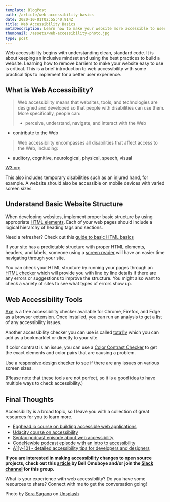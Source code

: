 ```yaml
---
template: BlogPost
path: /article/web-accessibility-basics
date: 2020-10-01T02:55:40.914Z
title: Web Accessibility Basics
metaDescription: Learn how to make your website more accessible to users
thumbnail: /assets/web-accessibility-photo.jpg
type: post
---
```

Web accessibility begins with understanding clean, standard code. It is about keeping an inclusive mindset and using the best practices to build a website. Learning how to remove barriers to make your website easy to use is critical. This is a brief introduction to web accessibility with some practical tips to implement for a better user experience.

## What is Web Accessibility?

> Web accessibility means that websites, tools, and technologies are designed and developed so that people with disabilities can use them. More specifically, people can:
>
> * perceive, understand, navigate, and interact with the Web

* contribute to the Web

> Web accessibility encompasses all disabilities that affect access to the Web, including:

* auditory, cognitive, neurological, physical, speech, visual

 [W3.org](https://www.w3.org/WAI/fundamentals/accessibility-intro/) 

This also includes temporary disabilities such as an injured hand, for example. A website should also be accessible on mobile devices with varied screen sizes. 

## Understand Basic Website Structure

When developing websites, implement proper basic structure by using appropriate  [HTML elements](https://developer.mozilla.org/en-US/docs/Web/HTML/Element). 
Each of your web pages should include a logical hierarchy of heading tags and sections. 

 Need a refresher? Check out this [guide to basic HTML basics](https://developer.mozilla.org/en-US/docs/Learn/Getting_started_with_the_web/HTML_basics)  

If your site has a predictable structure with proper HTML elements, headers, and labels, someone using a [screen reader](https://axesslab.com/what-is-a-screen-reader/) will have an easier time navigating through your site. 

You can check your HTML structure by running your pages through an [HTML checker](https://developer.mozilla.org/en-US/docs/Web/HTML/Element) which will provide you with line by line details if there are any errors or suggestions to improve the structure. You might also want to check a variety of sites to see what types of errors show up. 

## Web Accessibility Tools

 [Axe](https://www.deque.com/axe/browser-extensions/) is a free accessibility checker available for Chrome, Firefox, and Edge as a browser extension. Once installed, you can run an analysis to get a list of any accessibility issues.

Another accessibility checker you can use is called  [tota11y](https://khan.github.io/tota11y/) which you can add as a bookmarklet or directly to your site.

If color contrast is an issue, you can use a [Color Contrast Checker](https://color.a11y.com/) to get the exact elements and color pairs that are causing a problem. 

Use a [responsive design checker](https://everysize.kibalabs.com/?ref=producthunt) to see if there are any issues on various screen sizes. 

 (Please note that these tools are not perfect, so it is a good idea to have multiple ways to check accessibility.)

## Final Thoughts

Accessibility is a broad topic, so I leave you with a collection of great resources for you to learn more.

* [Egghead.io course on building accessible web applications
  ](https://egghead.io/courses/start-building-accessible-web-applications-today) 
* [Udacity course on accessibility](https://www.udacity.com/course/web-accessibility--ud891) 
* [Syntax podcast episode about web accessibility](https://syntax.fm/show/072/accessibility) 
* [CodeNewbie podcast episode with an intro to accessibility](https://www.codenewbie.org/podcast/intro-to-accessibility) 
* [A11y-101 - detailed accessibility tips for developers and designers](https://a11y-101.com/) 

**If you are interested in making accessibility changes to open source projects, check out this [article](https://bellomuboye.hashnode.dev/a-beginners-first-pr-with-accessibility) by Bell Omuboye and/or join the  [Slack channel](https://a11yopensource.slack.com/join/shared_invite/zt-hm4awhpe-IFGV_y94E2N2n2L6s~VqRQ#/) for this group.** 

What is your experience with web accessibility? Do you have some resources to share? Connect with me to get the conversation going! 

[](https://unsplash.com/photos/HE1zW44Zm_Y)Photo by [Sora Sagano](https://unsplash.com/@sorasagano?utm_source=unsplash&utm_medium=referral&utm_content=creditCopyText) on [Unsplash](https://unsplash.com/s/photos/desktop?utm_source=unsplash&utm_medium=referral&utm_content=creditCopyText)